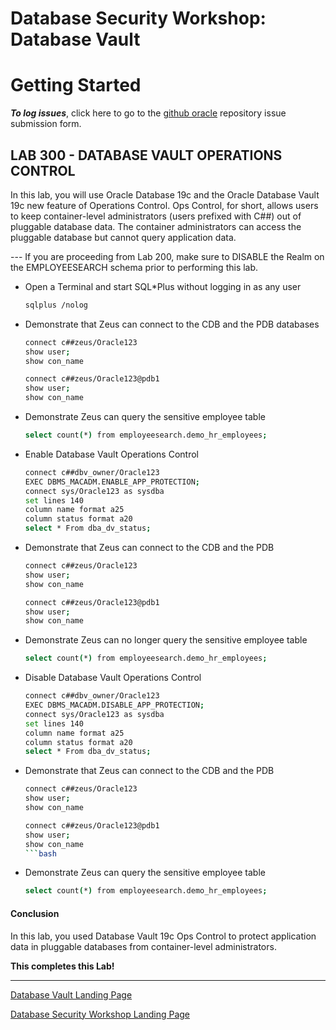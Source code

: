 ﻿# Database Security Workshop: Database Vault

# Getting Started

***To log issues***, click here to go to the [github oracle](https://github.com/kwazulu/dbsec-workshop/issues/new) repository issue submission form.


## LAB 300 - DATABASE VAULT OPERATIONS CONTROL

In this lab, you will use Oracle Database 19c and the Oracle Database Vault 19c new feature of Operations Control. Ops Control, for short, allows users to keep container-level administrators (users prefixed with C##) out of pluggable database data. The container administrators can access the pluggable database but cannot query application data. 

--- If you are proceeding from Lab 200, make sure to DISABLE the Realm on the EMPLOYEESEARCH schema prior to performing this lab.

- Open a Terminal and start SQL*Plus without logging in as any user

    ```bash 
    sqlplus /nolog
    ```

- Demonstrate that Zeus can connect to the CDB and the PDB databases

    ```bash
    connect c##zeus/Oracle123
    show user;
    show con_name

    connect c##zeus/Oracle123@pdb1
    show user;
    show con_name
    ```
    
- Demonstrate Zeus can query the sensitive employee table

    ```bash 
    select count(*) from employeesearch.demo_hr_employees; 
    ```

- Enable Database Vault Operations Control

    ```bash 
    connect c##dbv_owner/Oracle123
    EXEC DBMS_MACADM.ENABLE_APP_PROTECTION;
    connect sys/Oracle123 as sysdba
    set lines 140
    column name format a25
    column status format a20
    select * From dba_dv_status;
    ```
    
- Demonstrate that Zeus can connect to the CDB and the PDB

    ```bash 
    connect c##zeus/Oracle123
    show user;
    show con_name
    
    connect c##zeus/Oracle123@pdb1
    show user;
    show con_name
    ```

- Demonstrate Zeus can no longer query the sensitive employee table

    ```bash 
    select count(*) from employeesearch.demo_hr_employees;
    ```

- Disable Database Vault Operations Control

    ```bash 
    connect c##dbv_owner/Oracle123
    EXEC DBMS_MACADM.DISABLE_APP_PROTECTION;
    connect sys/Oracle123 as sysdba
    set lines 140
    column name format a25
    column status format a20
    select * From dba_dv_status;
    ```
    
- Demonstrate that Zeus can connect to the CDB and the PDB

    ```bash 
    connect c##zeus/Oracle123
    show user;
    show con_name
    
    connect c##zeus/Oracle123@pdb1
    show user;
    show con_name
    ```bash 
    
- Demonstrate Zeus can query the sensitive employee table

    ```bash 
    select count(*) from employeesearch.demo_hr_employees;
    ```

 #### Conclusion

In this lab, you used Database Vault 19c Ops Control to protect application data in pluggable databases from container-level administrators.

**This completes this Lab!**

--- 

[Database Vault Landing Page](../README.md)

[Database Security Workshop Landing Page](https://github.com/kwazulu/dbsec-workshop/blob/master/README.md)
